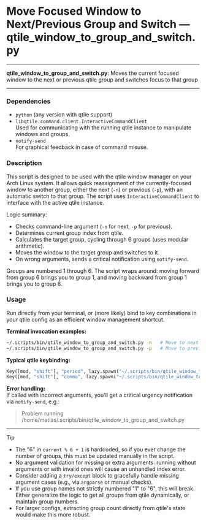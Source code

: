 # Move Focused Window to Next/Previous Group and Switch — qtile_window_to_group_and_switch.py

---

**qtile_window_to_group_and_switch.py**: Moves the current focused window to the next or previous qtile group and switches focus to that group

---

### Dependencies

- `python` (any version with qtile support)
- `libqtile.command.client.InteractiveCommandClient`  
  Used for communicating with the running qtile instance to manipulate windows and groups.
- `notify-send`  
  For graphical feedback in case of command misuse.

### Description

This script is designed to be used with the qtile window manager on your Arch Linux system. It allows quick reassignment of the currently-focused window to another group, either the next (`-n`) or previous (`-p`), with an automatic switch to that group. The script uses `InteractiveCommandClient` to interface with the active qtile instance.

Logic summary:

- Checks command-line argument (`-n` for next, `-p` for previous).
- Determines current group index from qtile.
- Calculates the target group, cycling through 6 groups (uses modular arithmetic).
- Moves the window to the target group and switches to it.
- On wrong arguments, sends a critical notification using `notify-send`.

Groups are numbered 1 through 6. The script wraps around: moving forward from group 6 brings you to group 1, and moving backward from group 1 brings you to group 6.

### Usage

Run directly from your terminal, or (more likely) bind to key combinations in your qtile config as an efficient window management shortcut.

**Terminal invocation examples:**

```sh
~/.scripts/bin/qtile_window_to_group_and_switch.py -n   # Move to next group
~/.scripts/bin/qtile_window_to_group_and_switch.py -p   # Move to previous group
```

**Typical qtile keybinding:**

```python
Key([mod, "shift"], "period", lazy.spawn("~/.scripts/bin/qtile_window_to_group_and_switch.py -n")),
Key([mod, "shift"], "comma", lazy.spawn("~/.scripts/bin/qtile_window_to_group_and_switch.py -p")),
```

**Error handling:**  
If called with incorrect arguments, you'll get a critical urgency notification via `notify-send`, e.g.:

> Problem running /home/matias/.scripts/bin/qtile_window_to_group_and_switch.py

---

> [!TIP]
> - The "6" in `current % 6 + 1` is hardcoded, so if you ever change the number of groups, this must be updated manually in the script.
> - No argument validation for missing or extra arguments: running without arguments or with invalid ones will cause an unhandled index error.
> - Consider adding a `try/except` block to gracefully handle missing argument cases (e.g., via `argparse` or manual checks).
> - If you use group names not strictly numbered "1" to "6", this will break. Either generalize the logic to get all groups from qtile dynamically, or maintain group numbers.
> - For larger configs, extracting group count directly from qtile's state would make this more robust.